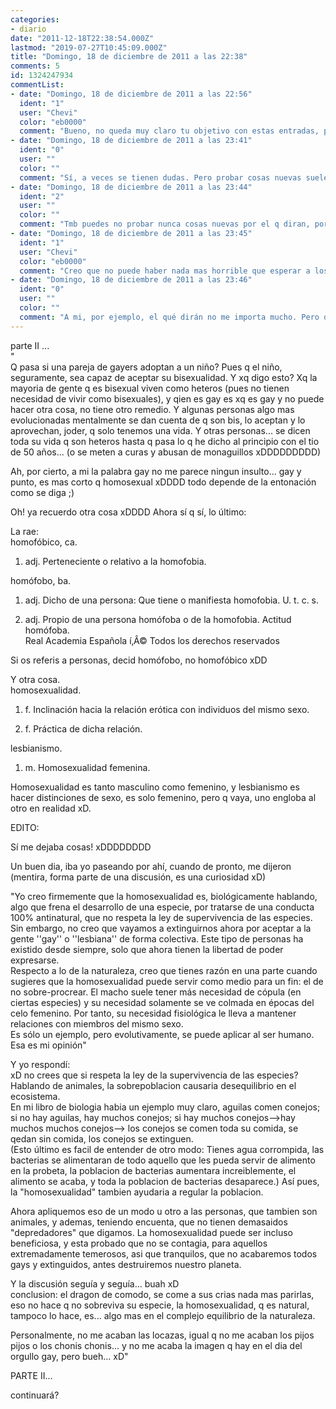 ```yaml
---
categories:
- diario
date: "2011-12-18T22:38:54.000Z"
lastmod: "2019-07-27T10:45:09.000Z"
title: "Domingo, 18 de diciembre de 2011 a las 22:38"
comments: 5
id: 1324247934
commentList:
- date: "Domingo, 18 de diciembre de 2011 a las 22:56"
  ident: "1"
  user: "Chevi"
  color: "eb0000"
  comment: "Bueno, no queda muy claro tu objetivo con estas entradas, pero lo que si se es que mas o menos estoy de acuerdo. Ser hetero tiene la ventaja de que es lo obvio, lo normal. Si eres hetero sabes que lo otro es una posibilidad real. Si te consideras gay, ya no hay mas opciones, no puedes ser hetero ya, o eso dicen. Porque se supone que un hetero nunca tiene dudas sobre su heterosexualidad..."
- date: "Domingo, 18 de diciembre de 2011 a las 23:41"
  ident: "0"
  user: ""
  color: ""
  comment: "Sí, a veces se tienen dudas. Pero probar cosas nuevas suele echar hacia atrás, sobre todo en este aspecto. De todos modos, si estás a gusto con la heterosexualidad, no necesitas nada más, y si estás a gusto siendo homosexual, tampoco necesitas lo contrario."
- date: "Domingo, 18 de diciembre de 2011 a las 23:44"
  ident: "2"
  user: ""
  color: ""
  comment: "Tmb puedes no probar nunca cosas nuevas por el q diran, por tu repu, por miedo en general... y despues, lo típico, a los 50 t divorcias y t \"vuelves\" gay xDDD"
- date: "Domingo, 18 de diciembre de 2011 a las 23:45"
  ident: "1"
  user: "Chevi"
  color: "eb0000"
  comment: "Creo que no puede haber nada mas horrible que esperar a los 50... Y si alguien lo hace, rezo para que no tenga hijos demasiado jovenes..."
- date: "Domingo, 18 de diciembre de 2011 a las 23:46"
  ident: "0"
  user: ""
  color: ""
  comment: "A mi, por ejemplo, el qué dirán no me importa mucho. Pero de momento me siento a gusto. El día que quiera probar, si llega, lo haré sin problemas =) Y animo a que la gente se descubra sin complejos."
---
```


parte II ...  
"  
Q pasa si una pareja de gayers adoptan a un niño? Pues q el niño, seguramente, sea capaz de aceptar su bisexualidad. Y xq digo esto? Xq la mayoria de gente q es bisexual viven como heteros (pues no tienen necesidad de vivir como bisexuales), y qien es gay es xq es gay y no puede hacer otra cosa, no tiene otro remedio. Y algunas personas algo mas evolucionadas mentalmente se dan cuenta de q son bis, lo aceptan y lo aprovechan, joder, q solo tenemos una vida. Y otras personas... se dicen toda su vida q son heteros hasta q pasa lo q he dicho al principio con el tio de 50 años... (o se meten a curas y abusan de monaguillos xDDDDDDDDD)  
  
Ah, por cierto, a mi la palabra gay no me parece ningun insulto... gay y punto, es mas corto q homosexual xDDDD todo depende de la entonación como se diga ;)  
  
Oh! ya recuerdo otra cosa xDDDD Ahora sí q sí, lo último:  
  
La rae:  
homofóbico, ca.  
  
1. adj. Perteneciente o relativo a la homofobia.  
  
homófobo, ba.  
  
1. adj. Dicho de una persona: Que tiene o manifiesta homofobia. U. t. c. s.  
  
2. adj. Propio de una persona homófoba o de la homofobia. Actitud homófoba.  
Real Academia Española í‚Â© Todos los derechos reservados  
  
Si os referis a personas, decid homófobo, no homofóbico xDD  
  
Y otra cosa.  
homosexualidad.  
  
1. f. Inclinación hacia la relación erótica con individuos del mismo sexo.  
  
2. f. Práctica de dicha relación.  
  
lesbianismo.  
  
1. m. Homosexualidad femenina.  
  
Homosexualidad es tanto masculino como femenino, y lesbianismo es hacer distinciones de sexo, es solo femenino, pero q vaya, uno engloba al otro en realidad xD.  
  
EDITO:  
  
Sí me dejaba cosas! xDDDDDDDD  
  
Un buen dia, iba yo paseando por ahí, cuando de pronto, me dijeron (mentira, forma parte de una discusión, es una curiosidad xD)  
  
"Yo creo firmemente que la homosexualidad es, biológicamente hablando, algo que frena el desarrollo de una especie, por tratarse de una conducta 100% antinatural, que no respeta la ley de supervivencia de las especies.  
Sin embargo, no creo que vayamos a extinguirnos ahora por aceptar a la gente \'\'gay\'\' o \'\'lesbiana\'\' de forma colectiva. Este tipo de personas ha existido desde siempre, solo que ahora tienen la libertad de poder expresarse.  
Respecto a lo de la naturaleza, creo que tienes razón en una parte cuando sugieres que la homosexualidad puede servir como medio para un fin: el de no sobre-procrear. El macho suele tener más necesidad de cópula (en ciertas especies) y su necesidad solamente se ve colmada en épocas del celo femenino. Por tanto, su necesidad fisiológica le lleva a mantener relaciones con miembros del mismo sexo.  
Es sólo un ejemplo, pero evolutivamente, se puede aplicar al ser humano. Esa es mi opinión"  
  
Y yo respondí:  
xD no crees que si respeta la ley de la supervivencia de las especies?  
Hablando de animales, la sobrepoblacion causaria desequilibrio en el ecosistema.  
En mi libro de biologia habia un ejemplo muy claro, aguilas comen conejos; si no hay aguilas, hay muchos conejos; si hay muchos conejos--&gt;hay muchos muchos conejos--&gt; los conejos se comen toda su comida, se qedan sin comida, los conejos se extinguen.  
(Esto último es facil de entender de otro modo: Tienes agua corrompida, las bacterias se alimentaran de todo aquello que les pueda servir de alimento en la probeta, la poblacion de bacterias aumentara increiblemente, el alimento se acaba, y toda la poblacion de bacterias desaparece.) Así pues, la "homosexualidad" tambien ayudaria a regular la poblacion.  
  
Ahora apliquemos eso de un modo u otro a las personas, que tambien son animales, y ademas, teniendo encuenta, que no tienen demasaidos "depredadores" que digamos. La homosexualidad puede ser incluso beneficiosa, y esta probado que no se contagia, para aquellos extremadamente temerosos, asi que tranquilos, que no acabaremos todos gays y extinguidos, antes destruiremos nuestro planeta.  
  
Y la discusión seguía y seguía... buah xD  
conclusion: el dragon de comodo, se come a sus crias nada mas parirlas, eso no hace q no sobreviva su especie, la homosexualidad, q es natural, tampoco lo hace, es... algo mas en el complejo equilibrio de la naturaleza.  
  
Personalmente, no me acaban las locazas, igual q no me acaban los pijos pijos o los chonis chonis... y no me acaba la imagen q hay en el dia del orgullo gay, pero bueh... xD"  
  
PARTE II...  
  
continuará?